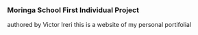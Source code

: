 ### Moringa School First Individual Project

authored by Victor Ireri
this is a website of my personal portifolial
